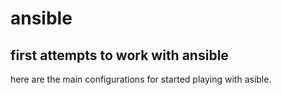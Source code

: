 # ansible
## first attempts to work with ansible 
here are the main configurations for started playing with asible.

